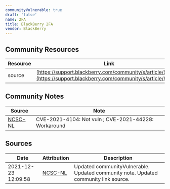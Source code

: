```yaml
---
communityVulnerable: true
draft: 'false'
name: 2FA
title: BlackBerry 2FA
vendor: BlackBerry
---
```



## Community Resources
| Resource | Link |
| --- | --- |
| source | [https://support.blackberry.com/community/s/article/90708](https://support.blackberry.com/community/s/article/90708) |

## Community Notes
| Source | Note |
| --- | --- |
| [NCSC-NL](https://github.com/NCSC-NL/log4shell/blob/main/software/README.md) | CVE-2021-4104: Not vuln ; CVE-2021-44228: Workaround </ul> |

## Sources
| Date | Attribution | Description |
| --- | --- | --- |
| 2021-12-23 12:09:58 | [NCSC-NL](https://github.com/NCSC-NL/log4shell/blob/main/software/README.md) | Updated communityVulnerable. Updated community note. Updated community link source.  |
